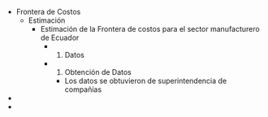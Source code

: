 - Frontera de Costos
	- Estimación
		- Estimación de la Frontera de costos para el sector manufacturero de Ecuador
			- 1. Datos
			- 1. Obtención de Datos
				- Los datos se obtuvieron de superintendencia de compañías
-
-